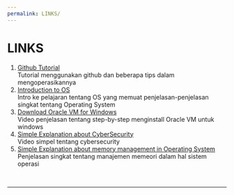 ```yaml
---
permalink: LINKS/
---
```


# LINKS
1. [Github Tutorial](https://hanifrifky.github.io/os232/)<br>
   Tutorial menggunakan github dan beberapa tips dalam mengoperasikannya
2. [Introduction to OS](https://youtu.be/vBURTt97EkA?si=4ok7od0AlrqUOq02)<br>
   Intro ke pelajaran tentang OS yang memuat penjelasan-penjelasan singkat tentang Operating System
3. [Download Oracle VM for Windows](https://youtu.be/nvdnQX9UkMY?si=9oH07sRNLGdy1J3)<br>
   Video penjelasan tentang step-by-step menginstall Oracle VM untuk windows
4. [Simple Explanation about CyberSecurity](https://youtu.be/inWWhr5tnEA?si=Jx6xLDRsVi_-y8ez)<br>
   Video simpel tentang cybersecurity
5. [Simple Explanation about memory management in Operating System](https://www.geeksforgeeks.org/memory-management-in-operating-system/)<br>
   Penjelasan singkat tentang manajemen memeori dalam hal sistem operasi
<br>
<hr>
